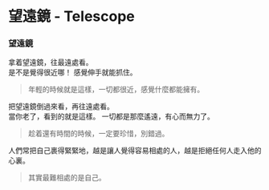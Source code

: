 # 望遠鏡 - Telescope

### 望遠鏡
拿着望遠鏡，往最遠處看。  
是不是覺得很近哪！  感覺伸手就能抓住。

> 年輕的時候就是這樣，一切都很近，感覺什麼都能擁有。

把望遠鏡倒過來看，再往遠處看。  
當你老了，看到的就是這樣。 一切都是那麼遙遠，有心而無力了。

> 趁着還有時間的時候，一定要珍惜，別錯過。

人們常把自己裹得緊緊地，越是讓人覺得容易相處的人，越是拒絕任何人走入他的心裏。

> 其實最難相處的是自己。


